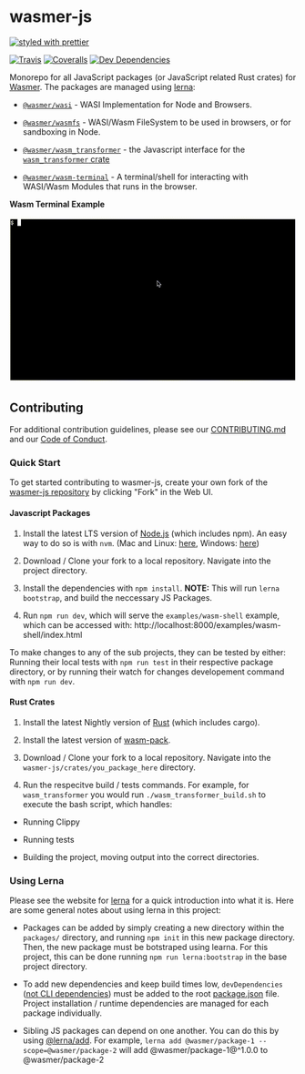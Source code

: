 # wasmer-js

[![styled with prettier](https://img.shields.io/badge/styled_with-prettier-ff69b4.svg)](https://github.com/prettier/prettier)

<!-- [![Greenkeeper badge](https://badges.greenkeeper.io/wasmerio/wasmer-js.svg)](https://greenkeeper.io/) -->

[![Travis](https://img.shields.io/travis/wasmerio/wasmer-js.svg)](https://travis-ci.org/wasmerio/wasmer-js)
[![Coveralls](https://img.shields.io/coveralls/wasmerio/wasmer-js.svg)](https://coveralls.io/github/wasmerio/wasmer-js)
[![Dev Dependencies](https://david-dm.org/wasmerio/wasmer-js/dev-status.svg)](https://david-dm.org/wasmerio/wasmer-js?type=dev)

Monorepo for all JavaScript packages (or JavaScript related Rust crates) for [Wasmer](https://wasmer.io/). The packages are managed using [lerna](https://lerna.js.org/):

- [`@wasmer/wasi`](./packages/wasi) - WASI Implementation for Node and Browsers.

- [`@wasmer/wasmfs`](./packages/wasmfs) - WASI/Wasm FileSystem to be used in browsers, or for sandboxing in Node.

- [`@wasmer/wasm_transformer`](./packages/wasm_transformer) - the Javascript interface for the [`wasm_transformer` crate](./crates/wasm_transformer)

- [`@wasmer/wasm-terminal`](./packages/wasm-terminal) - A terminal/shell for interacting with WASI/Wasm Modules that runs in the browser.

**Wasm Terminal Example**

![Wasm Terminal Demo Gif](./packages/wasm-terminal/assets/wasm-terminal-demo.gif)

## Contributing

For additional contribution guidelines, please see our [CONTRIBUTING.md](./CONTRIBUTING.md) and our [Code of Conduct](./code-of-conduct.md).

### Quick Start

To get started contributing to wasmer-js, create your own fork of the [wasmer-js repository](https://github.com/wasmerio/wasmer-js) by clicking "Fork" in the Web UI.

#### Javascript Packages

1. Install the latest LTS version of [Node.js](https://nodejs.org/) (which includes npm). An easy way to do so is with `nvm`. (Mac and Linux: [here](https://github.com/creationix/nvm), Windows: [here](https://github.com/coreybutler/nvm-windows))

2. Download / Clone your fork to a local repository. Navigate into the project directory.

3. Install the dependencies with `npm install`. **NOTE:** This will run `lerna bootstrap`, and build the neccessary JS Packages.

4. Run `npm run dev`, which will serve the `examples/wasm-shell` example, which can be accessed with: http://localhost:8000/examples/wasm-shell/index.html

To make changes to any of the sub projects, they can be tested by either: Running their local tests with `npm run test` in their respective package directory, or by running their watch for changes developement command with `npm run dev`.

#### Rust Crates

1. Install the latest Nightly version of [Rust](https://www.rust-lang.org/tools/install) (which includes cargo).

2. Install the latest version of [wasm-pack](https://github.com/rustwasm/wasm-pack).

3. Download / Clone your fork to a local repository. Navigate into the `wasmer-js/crates/you_package_here` directory.

4. Run the respecitve build / tests commands. For example, for `wasm_transformer` you would run `./wasm_transformer_build.sh` to execute the bash script, which handles:

- Running Clippy

- Running tests

- Building the project, moving output into the correct directories.

### Using Lerna

Please see the website for [lerna](https://lerna.js.org/) for a quick introduction into what it is. Here are some general notes about using lerna in this project:

- Packages can be added by simply creating a new directory within the `packages/` directory, and running `npm init` in this new package directory. Then, the new package must be botstraped using learna. For this project, this can be done running `npm run lerna:bootstrap` in the base project directory.

- To add new dependencies and keep build times low, `devDependencies` ([not CLI dependencies](https://github.com/lerna/lerna/issues/1079#issuecomment-337660289)) must be added to the root [package.json](./package.json) file. Project installation / runtime dependencies are managed for each package individually.

- Sibling JS packages can depend on one another. You can do this by using [@lerna/add](https://github.com/lerna/lerna/pull/1069). For example, `lerna add @wasmer/package-1 --scope=@wasmer/package-2` will add @wasmer/package-1@^1.0.0 to @wasmer/package-2
